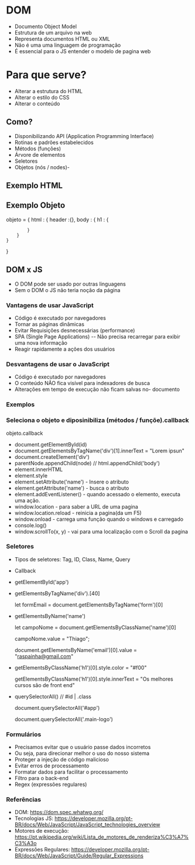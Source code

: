 # DOM
- Documento Object Model
- Estrutura de um arquivo na web
- Representa documentos HTML ou XML
- Não é uma uma linguagem de programação
- É essencial para o JS entender o modelo de pagina web

# Para que serve?
- Alterar a estrutura do HTML
- Alterar o estilo do CSS
- Alterar o conteúdo

## Como? 
- Disponibilizando API (Application Programming Interface)
- Rotinas e padrões estabelecidos
- Métodos (funções)
- Árvore de elementos
- Seletores
- Objetos (nós / nodes)- 

## Exemplo HTML
<html>
    <heade>
    <html>
</html>

## Exemplo Objeto
objeto = {
    html : {
        header :{},
        body : {
            h1 : {

            }
        }
    }
}

## DOM x JS 
- O DOM pode ser usado por outras linguagens
- Sem o DOM o JS não teria noção da página

### Vantagens de usar JavaScript

- Código é executado por navegadores
- Tornar as páginas dinâmicas
- Evitar Requisições desnecessárias (performance)
- SPA (Single Page Applications) -- Não precisa recarregar para exibir uma nova informação
- Reagir rapidamente a ações dos usuários

### Desvantagens de usar o JavaScript

- Código é executado por navegadores
- O conteúdo NÃO fica visível para indexadores de busca
- Alterações em tempo de execução não ficam salvas no- documento

### Exemplos

### Seleciona o objeto e diposinibiliza (métodos / funçõe).callback
objeto.callback

- document.getElementById(id)
- document.getElementsByTagName('div')[1].innerText = "Lorem ipsun"
- document.createElement('div')
- parentNode.appendChild(node) // html.appendChild('body')
- element.innerHTML
- element.style
- element.setAttribute('name') - Insere o atributo
- element.getAttribute('name') - busca o atributo
- element.addEventListener() - quando acessado o elemento, executa uma ação.
- window.location - para saber a URL de uma pagina
- window.location.reload - reinicia a pagina(da um F5)
- window.onload - carrega uma função quando o windows e carregado
- console.log()
- window.scrollTo(x, y) - vai para uma localização com o Scroll da pagina

### Seletores

- Tipos de seletores: Tag, ID, Class, Name, Query
- Callback
- getElementById('app')
- getElementsByTagName('div').[40]
    
    let formEmail = document.getElementsByTagName('form')[0]

- getElementsByName('name')
    
    let campoNome = document.getElementsByClassName('name')[0]

    campoNome.value = "Thiago";

    document.getElementsByName('email')[0].value = "raspainha@gmail.com"

- getElementsByClassName('h1')[0].style.color = "#f00"
 
    getElementsByClassName('h1')[0].style.innerText = "Os melhores cursos são de front end"

- querySelectorAll() // #id | .class

    document.querySelectorAll('#app')

    document.querySelectorAll('.main-logo')
    

### Formulários

- Precisamos evitar que o usuário passe dados incorretos
- Ou seja, para direcionar melhor o uso do nosso sistema
- Proteger a injeção de código malicioso
- Evitar erros de processamento
- Formatar dados para facilitar o processamento
- Filtro para o back-end
- Regex (expressões regulares)

### Referências

- DOM: https://dom.spec.whatwg.org/
- Tecnologias JS: https://developer.mozilla.org/pt-BR/docs/Web/JavaScript/JavaScript_technologies_overview
- Motores de execução: https://pt.wikipedia.org/wiki/Lista_de_motores_de_renderiza%C3%A7%C3%A3o
- Expressões Regulares: https://developer.mozilla.org/pt-BR/docs/Web/JavaScript/Guide/Regular_Expressions

